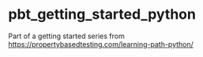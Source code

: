 # pbt_getting_started_python
Part of a getting started series from https://propertybasedtesting.com/learning-path-python/
